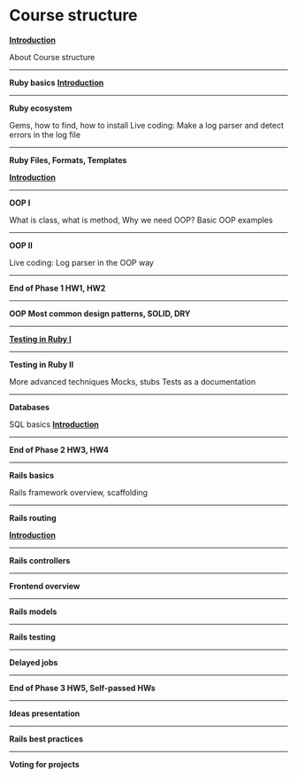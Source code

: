 # Course structure

[**Introduction**](https://github.com/RUBYLNIK-training-center/materials/blob/main/lectures/intro.md)


About Course structure

----------

**Ruby basics**
[**Introduction**](https://github.com/RUBYLNIK-training-center/materials/blob/main/lectures/ruby_basics.md)

----------

**Ruby ecosystem**

Gems, how to find, how to install
Live coding: Make a log parser and detect errors in the log file

----------

**Ruby Files, Formats, Templates**

[**Introduction**](https://github.com/RUBYLNIK-training-center/materials/blob/main/lectures/ruby_files_and_formats.md)

----------


**OOP I**

What is class, what is method, Why we need OOP?
Basic OOP examples

----------

**OOP II**

Live coding: Log parser in the OOP way

----------


**End of Phase 1 HW1, HW2**

----------

**OOP Most common design patterns, SOLID, DRY**

----------


[**Testing in Ruby I**](https://github.com/RUBYLNIK-training-center/materials/blob/main/lectures/testing_ruby.md)

----------

**Testing in Ruby II**

More advanced techniques
Mocks, stubs
Tests as a documentation

----------

**Databases**

SQL basics
[**Introduction**](https://github.com/RUBYLNIK-training-center/materials/blob/main/lectures/databases.md)

----------


**End of Phase 2 HW3, HW4**

----------

**Rails basics**

Rails framework overview, scaffolding

----------


**Rails routing**

[**Introduction**](https://github.com/RUBYLNIK-training-center/materials/blob/main/lectures/rails_routing.md)

----------


**Rails controllers**

----------


**Frontend overview**

----------


**Rails models**

----------


**Rails testing**

----------


**Delayed jobs**

----------



**End of Phase 3 HW5, Self-passed HWs**

----------

**Ideas presentation**

----------

**Rails best practices**

----------

**Voting for projects**


